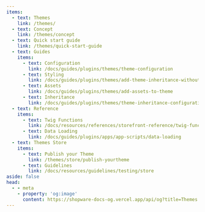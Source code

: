 ```yaml
---
items:
  - text: Themes
    link: /themes/
  - text: Concept
    link: /themes/concept
  - text: Quick start guide
    link: /themes/quick-start-guide
  - text: Guides
    items:
      - text: Configuration
        link: /docs/guides/plugins/themes/theme-configuration
      - text: Styling
        link: /docs/guides/plugins/themes/add-theme-inheritance-without-resources
      - text: Assets
        link: /docs/guides/plugins/themes/add-assets-to-theme
      - text: Inheritance
        link: /docs/guides/plugins/themes/theme-inheritance-configuration
  - text: Reference
    items:
      - text: Twig Functions
        link: /docs/resources/references/storefront-reference/twig-function-reference
      - text: Data Loading
        link: /docs/guides/plugins/apps/app-scripts/data-loading
  - text: Themes Store
    items:
      - text: Publish your Theme
        link: /themes/store/publish-yourtheme
      - text: Guidelines
        link: /docs/resources/guidelines/testing/store
aside: false
head:
  - - meta
    - property: 'og:image'
      content: https://shopware-docs-og.vercel.app/api/og?title=Themes
---
```


<SwagLanding image="/landing/themes.png">
    <template #title>Craft beautiful themes that inspire</template>
    <template #description>
        Themes allow merchants transport their brand and identity. They are the way they present their products and services. Explore all the possibilities and tools at hand.
    </template>
    <template #ctas>
        <PageRef page="/docs/guides/plugins/themes/theme-base-guide.html" title="Start building a theme" />
    </template>
    <template #exposed>
        <SwagLandingCardList>
            <template #cards>
                <SwagLandingCard page="/docs/guides/plugins/themes/theme-configuration">
                    <template #title>Theme configuration</template>
                    <template #sub>Add options to your theme, so merchants can customize it to their needs.</template>
                </SwagLandingCard>
                <SwagLandingCard page="/docs/guides/plugins/themes/add-assets-to-theme">
                    <template #title>Add custom assets</template>
                    <template #sub>Learn how to add custom styles, scripts and assets to your theme.</template>
                </SwagLandingCard>
                <SwagLandingCard page="/docs/guides/plugins/themes/add-theme-inheritance">
                    <template #title>Theme inheritance</template>
                    <template #sub>Build a family of themes that inherit from each other, so you can focus on building a solid foundation for all your custom projects.</template>
                </SwagLandingCard>
            </template>
        </SwagLandingCardList>
    </template>
</SwagLanding>